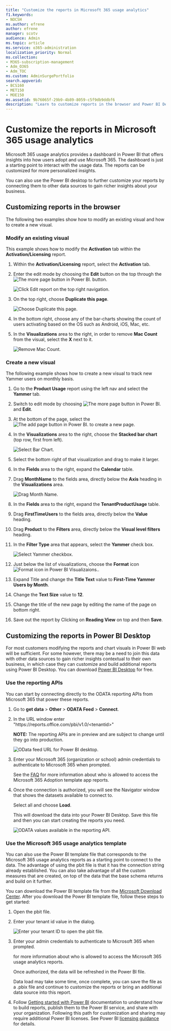 ```yaml
---
title: "Customize the reports in Microsoft 365 usage analytics"
f1.keywords:
- NOCSH
ms.author: efrene
author: efrene
manager: scotv
audience: Admin
ms.topic: article
ms.service: o365-administration
localization_priority: Normal
ms.collection:
- M365-subscription-management
- Adm_O365
- Adm_TOC
ms.custom: AdminSurgePortfolio
search.appverid:
- BCS160
- MET150
- MOE150
ms.assetid: 9b76065f-29b9-4b89-8059-c5f9db9ddbf6
description: "Learn to customize reports in the browser and Power BI Desktop."
---
```


# Customize the reports in Microsoft 365 usage analytics

Microsoft 365 usage analytics provides a dashboard in Power BI that offers insights into how users adopt and use Microsoft 365. The dashboard is just a starting point to interact with the usage data. The reports can be customized for more personalized insights.

You can also use the Power BI desktop to further customize your reports by connecting them to other data sources to gain richer insights about your business.

## Customizing reports in the browser

The following two examples show how to modify an existing visual and how to create a new visual.

### Modify an existing visual

This example shows how to modify the **Activation** tab within the **Activation/Licensing** report.

1. Within the **Activation/Licensing** report, select the **Activation** tab.

2. Enter the edit mode by choosing the **Edit** button on the top through the ![The more page button in Power BI.](../../media/d8da3c19-3f2d-4bf6-811e-faa804f74770.png) button.

    ![Click Edit report on the top right navigation.](../../media/e2c16663-1fbd-4d7f-887c-0cbb891d3b3d.png)

3. On the top right, choose **Duplicate this page**.

    ![Choose Duplicate this page.](../../media/b2d18dcd-6b82-4ce7-ab79-1b24e3721309.png)

4. In the bottom right, choose any of the bar-charts showing the count of users activating based on the OS such as Android, iOS, Mac, etc.

5. In the **Visualizations** area to the right, in order to remove **Mac Count** from the visual, select the **X** next to it.

    ![Remove Mac Count.](../../media/ce3d8358-df57-4f64-bd25-ac5be7fc8713.png)

### Create a new visual

The following example shows how to create a new visual to track new Yammer users on monthly basis.

1. Go to the **Product Usage** report using the left nav and select the **Yammer** tab.

2. Switch to edit mode by choosing ![The more page button in Power BI.](../../media/d8da3c19-3f2d-4bf6-811e-faa804f74770.png) and **Edit**.

3. At the bottom of the page, select the ![The add page button in Power BI.](../../media/d3b8c117-17d4-4f53-b078-8fefc2155b24.png) to create a new page.

4. In the **Visualizations** area to the right, choose the **Stacked bar chart** (top row, first from left).

    ![Select Bar Chart.](../../media/214c3fed-6eae-43e6-83fb-708a2d74406e.png)

5. Select the bottom right of that visualization and drag to make it larger.

6. In the **Fields** area to the right, expand the **Calendar** table.

7. Drag **MonthName** to the fields area, directly below the **Axis** heading in the **Visualizations** area.

    ![Drag Month Name.](../../media/bff99987-8c4b-4618-89fd-47df557b0ed7.png)

8. In the **Fields** area to the right, expand the **TenantProductUsage** table.

9. Drag **FirstTimeUsers** to the fields area, directly below the **Value** heading.

10. Drag **Product** to the **Filters** area, directly below the **Visual level filters** heading.

11. In the **Filter Type** area that appears, select the **Yammer** check box.

    ![Select Yammer checkbox.](../../media/82e99730-0de9-42da-928a-76aab0c3e609.png)

12. Just below the list of visualizations, choose the **Format** icon ![Format icon in Power BI Visualizaions.](../../media/ee0602f3-3df5-4930-b862-db1d90ae4ae2.png).

13. Expand Title and change the **Title Text** value to **First-Time Yammer Users by Month**.

14. Change the **Text Size** value to **12**.

15. Change the title of the new page by editing the name of the page on bottom right.

16. Save out the report by Clicking on **Reading View** on top and then **Save**.

## Customizing the reports in Power BI Desktop

For most customers modifying the reports and chart visuals in Power BI web will be sufficient. For some however, there may be a need to join this data with other data sources to gain richer insights contextual to their own business, in which case they can customize and build additional reports using Power BI Desktop. You can download [Power BI Desktop](https://go.microsoft.com/fwlink/p/?linkid=849797) for free.

### Use the reporting APIs

You can start by connecting directly to the ODATA reporting APIs from Microsoft 365 that power these reports.

1. Go to **get data** \> **Other** \> **ODATA Feed** \> **Connect**.

2. In the URL window enter "https://<i></i>reports.office.com/pbi/v1.0/\<tenantid\>"

    **NOTE:**
    The reporting APIs are in preview and are subject to change until they go into production.

    ![OData feed URL for Power BI desktop.](../../media/c0ef967e-a454-4eba-bc8e-61e113170053.png)

3. Enter your Microsoft 365 (organization or school) admin credentials to authenticate to Microsoft 365 when prompted.

    See the [FAQ](usage-analytics.md#faq) for more information about who is allowed to access the Microsoft 365 Adoption template app reports.

4. Once the connection is authorized, you will see the Navigator window that shows the datasets available to connect to.

    Select all and choose **Load**.

    This will download the data into your Power BI Desktop. Save this file and then you can start creating the reports you need.

    ![ODATA values available in the reporting API.](../../media/545b4d17-dbbd-4cfc-b75a-a8b27283d438.png)

### Use the Microsoft 365 usage analytics template

You can also use the Power BI template file that corresponds to the Microsoft 365 usage analytics reports as a starting point to connect to the data. The advantage of using the pbit file is that it has the connection string already established. You can also take advantage of all the custom measures that are created, on top of the data that the base schema returns and build on it further.

You can download the Power BI template file from the [Microsoft Download Center](https://download.microsoft.com/download/7/8/2/782ba8a7-8d89-4958-a315-dab04c3b620c/Microsoft%20365%20Usage%20Analytics.pbit). After you download the Power BI template file, follow these steps to get started:

1. Open the pbit file.

2. Enter your tenant id value in the dialog.

    ![Enter your tenant ID to open the pbit file.](../../media/071ed0bf-8b9d-49c6-81fc-fd4c6cc85bd3.png)

3. Enter your admin credentials to authenticate to Microsoft 365 when prompted.

     for more information about who is allowed to access the Microsoft 365 usage analytics reports.

    Once authorized, the data will be refreshed in the Power BI file.

    Data load may take some time, once complete, you can save the file as a .pbix file and continue to customize the reports or bring an additional data source into this report.

4. Follow [Getting started with Power BI](/power-bi/fundamentals/desktop-getting-started) documentation to understand how to build reports, publish them to the Power BI service, and share with your organization. Following this path for customization and sharing may require additional Power BI licenses. See Power BI [licensing guidance](https://go.microsoft.com/fwlink/p/?linkid=849803) for details.
